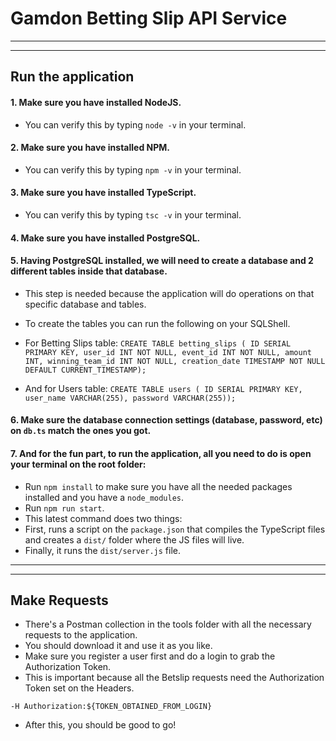# Gamdon Betting Slip API Service

--------------------------------------------
--------------------------------------------

## Run the application

#### 1. Make sure you have installed NodeJS.
- You can verify this by typing `node -v` in your terminal.

#### 2. Make sure you have installed NPM.
- You can verify this by typing `npm -v` in your terminal.

#### 3. Make sure you have installed TypeScript.
- You can verify this by typing `tsc -v` in your terminal.
  
#### 4. Make sure you have installed PostgreSQL.

#### 5. Having PostgreSQL installed, we will need to create a database and 2 different tables inside that database.
- This step is needed because the application will do operations on that specific database and tables.
- To create the tables you can run the following on your SQLShell.
- For Betting Slips table:
`CREATE TABLE betting_slips (
ID SERIAL PRIMARY KEY,
user_id INT NOT NULL,
event_id INT NOT NULL,
amount INT,
winning_team_id INT NOT NULL,
creation_date TIMESTAMP NOT NULL DEFAULT CURRENT_TIMESTAMP);`

- And for Users table:
`CREATE TABLE users (
ID SERIAL PRIMARY KEY,
user_name VARCHAR(255),
password VARCHAR(255));`

#### 6. Make sure the database connection settings (database, password, etc) on `db.ts` match the ones you got.

#### 7. And for the fun part, to run the application, all you need to do is open your terminal on the root folder:
- Run `npm install` to make sure you have all the needed packages installed and you have a `node_modules`.
- Run `npm run start`. 
- This latest command does two things:
- First, runs a script on the `package.json` that compiles the TypeScript files and creates a `dist/` folder where the JS files will live. 
- Finally, it runs the `dist/server.js` file.

--------------------------------------------
--------------------------------------------

## Make Requests

- There's a Postman collection in the tools folder with all the necessary requests to the application.
- You should download it and use it as you like.
- Make sure you register a user first and do a login to grab the Authorization Token.
- This is important because all the Betslip requests need the Authorization Token set on the Headers.

`-H Authorization:${TOKEN_OBTAINED_FROM_LOGIN}`

- After this, you should be good to go!